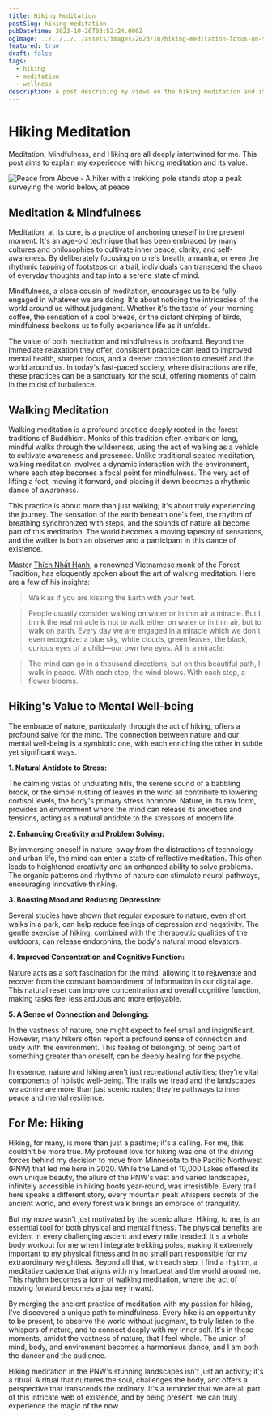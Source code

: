```yaml
---
title: Hiking Meditation
postSlug: hiking-meditation
pubDatetime: 2023-10-26T03:52:24.000Z
ogImage: ../../../../assets/images/2023/10/hiking-meditation-lotus-on-the-trail-c.webp
featured: true
draft: false
tags:
  - hiking
  - meditation
  - wellness
description: A post describing my views on the hiking meditation and its value to my life.
---
```


# Hiking Meditation

Meditation, Mindfulness, and Hiking are all deeply intertwined for me. This post aims to explain my experience with hiking meditation and its value.

![Peace from Above - A hiker with a trekking pole stands atop a peak surveying the world below, at peace](@/assets/images/2023/10/hiking-meditation-on-top-of-it-alll-c.webp)

## Meditation & Mindfulness

Meditation, at its core, is a practice of anchoring oneself in the present moment. It's an age-old technique that has been embraced by many cultures and philosophies to cultivate inner peace, clarity, and self-awareness. By deliberately focusing on one's breath, a mantra, or even the rhythmic tapping of footsteps on a trail, individuals can transcend the chaos of everyday thoughts and tap into a serene state of mind.

Mindfulness, a close cousin of meditation, encourages us to be fully engaged in whatever we are doing. It's about noticing the intricacies of the world around us without judgment. Whether it's the taste of your morning coffee, the sensation of a cool breeze, or the distant chirping of birds, mindfulness beckons us to fully experience life as it unfolds.

The value of both meditation and mindfulness is profound. Beyond the immediate relaxation they offer, consistent practice can lead to improved mental health, sharper focus, and a deeper connection to oneself and the world around us. In today's fast-paced society, where distractions are rife, these practices can be a sanctuary for the soul, offering moments of calm in the midst of turbulence.

## Walking Meditation

Walking meditation is a profound practice deeply rooted in the forest traditions of Buddhism. Monks of this tradition often embark on long, mindful walks through the wilderness, using the act of walking as a vehicle to cultivate awareness and presence. Unlike traditional seated meditation, walking meditation involves a dynamic interaction with the environment, where each step becomes a focal point for mindfulness. The very act of lifting a foot, moving it forward, and placing it down becomes a rhythmic dance of awareness.

This practice is about more than just walking; it's about truly experiencing the journey. The sensation of the earth beneath one's feet, the rhythm of breathing synchronized with steps, and the sounds of nature all become part of this meditation. The world becomes a moving tapestry of sensations, and the walker is both an observer and a participant in this dance of existence.

Master [Thích Nhất Hạnh](https://en.wikipedia.org/wiki/Th%C3%ADch_Nh%E1%BA%A5t_H%E1%BA%A1nh), a renowned Vietnamese monk of the Forest Tradition, has eloquently spoken about the art of walking meditation. Here are a few of his insights:

> Walk as if you are kissing the Earth with your feet.

> People usually consider walking on water or in thin air a miracle. But I think the real miracle is not to walk either on water or in thin air, but to walk on earth. Every day we are engaged in a miracle which we don't even recognize: a blue sky, white clouds, green leaves, the black, curious eyes of a child—our own two eyes. All is a miracle.

> The mind can go in a thousand directions, but on this beautiful path, I walk in peace. With each step, the wind blows. With each step, a flower blooms.

## Hiking's Value to Mental Well-being

The embrace of nature, particularly through the act of hiking, offers a profound salve for the mind. The connection between nature and our mental well-being is a symbiotic one, with each enriching the other in subtle yet significant ways.

**1. Natural Antidote to Stress:**

The calming vistas of undulating hills, the serene sound of a babbling brook, or the simple rustling of leaves in the wind all contribute to lowering cortisol levels, the body's primary stress hormone. Nature, in its raw form, provides an environment where the mind can release its anxieties and tensions, acting as a natural antidote to the stressors of modern life.

**2. Enhancing Creativity and Problem Solving:**

By immersing oneself in nature, away from the distractions of technology and urban life, the mind can enter a state of reflective meditation. This often leads to heightened creativity and an enhanced ability to solve problems. The organic patterns and rhythms of nature can stimulate neural pathways, encouraging innovative thinking.

**3. Boosting Mood and Reducing Depression:**

Several studies have shown that regular exposure to nature, even short walks in a park, can help reduce feelings of depression and negativity. The gentle exercise of hiking, combined with the therapeutic qualities of the outdoors, can release endorphins, the body's natural mood elevators.

**4. Improved Concentration and Cognitive Function:**

Nature acts as a soft fascination for the mind, allowing it to rejuvenate and recover from the constant bombardment of information in our digital age. This natural reset can improve concentration and overall cognitive function, making tasks feel less arduous and more enjoyable.

**5. A Sense of Connection and Belonging:**

In the vastness of nature, one might expect to feel small and insignificant. However, many hikers often report a profound sense of connection and unity with the environment. This feeling of belonging, of being part of something greater than oneself, can be deeply healing for the psyche.

In essence, nature and hiking aren't just recreational activities; they're vital components of holistic well-being. The trails we tread and the landscapes we admire are more than just scenic routes; they're pathways to inner peace and mental resilience.

## For Me: Hiking

Hiking, for many, is more than just a pastime; it's a calling. For me, this couldn't be more true. My profound love for hiking was one of the driving forces behind my decision to move from Minnesota to the Pacific Northwest (PNW) that led me here in 2020. While the Land of 10,000 Lakes offered its own unique beauty, the allure of the PNW's vast and varied landscapes, infinitely accessible in hiking boots year-round, was irresistible. Every trail here speaks a different story, every mountain peak whispers secrets of the ancient world, and every forest walk brings an embrace of tranquility.

But my move wasn't just motivated by the scenic allure. Hiking, to me, is an essential tool for both physical and mental fitness. The physical benefits are evident in every challenging ascent and every mile treaded. It's a whole body workout for me when I integrate trekking poles, making it extremely important to my physical fitness and in no small part responsible for my extraordinary weightless. Beyond all that, with each step, I find a rhythm, a meditative cadence that aligns with my heartbeat and the world around me. This rhythm becomes a form of walking meditation, where the act of moving forward becomes a journey inward.

By merging the ancient practice of meditation with my passion for hiking, I've discovered a unique path to mindfulness. Every hike is an opportunity to be present, to observe the world without judgment, to truly listen to the whispers of nature, and to connect deeply with my inner self. It's in these moments, amidst the vastness of nature, that I feel whole. The union of mind, body, and environment becomes a harmonious dance, and I am both the dancer and the audience.

Hiking meditation in the PNW's stunning landscapes isn't just an activity; it's a ritual. A ritual that nurtures the soul, challenges the body, and offers a perspective that transcends the ordinary. It's a reminder that we are all part of this intricate web of existence, and by being present, we can truly experience the magic of the now.
